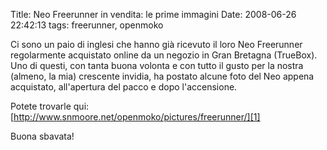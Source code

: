 Title: Neo Freerunner in vendita: le prime immagini
Date:  2008-06-26 22:42:13
tags: freerunner, openmoko

Ci sono un paio di inglesi che hanno già ricevuto
il loro Neo Freerunner regolarmente acquistato online da un negozio in Gran
Bretagna (TrueBox). Uno di questi, con tanta buona volonta e con tutto il
gusto per la nostra (almeno, la mia) crescente invidia, ha postato alcune foto
del Neo appena acquistato, all'apertura del pacco e dopo l'accensione.


Potete
trovarle qui: [http://www.snmoore.net/openmoko/pictures/freerunner/][1]


Buona
sbavata!

   [1]: http://www.snmoore.net/openmoko/pictures/freerunner/
